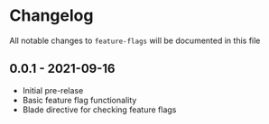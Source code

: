 # Changelog

All notable changes to `feature-flags` will be documented in this file

<!-- ## 1.0.0 - 201X-XX-XX

- initial release
-->
## 0.0.1 - 2021-09-16
- Initial pre-relase
- Basic feature flag functionality
- Blade directive for checking feature flags
